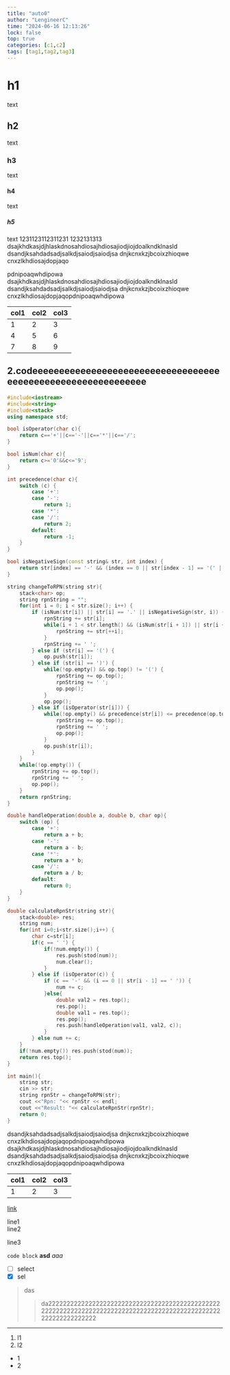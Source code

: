 ```yaml
---
title: "auto0"
author: "LengineerC"
time: "2024-06-16 12:13:26"
lock: false
top: true
categories: [c1,c2]
tags: [tag1,tag2,tag3]
---
```

# h1
text
## h2
text
### h3
text
#### h4
text
##### h5

text
1231123112311231
1232131313
dsajkhdkasjdjhlaskdnosahdiosajhdiosajiodjiojdoalkndklnasld
dsandjksahdadsadjsalkdjsaiodjsaiodjsa
dnjkcnxkzjbcoixzhioqwe
cnxzlkhdiosajdopjaqo

pdnipoaqwhdipowa
dsajkhdkasjdjhlaskdnosahdiosajhdiosajiodjiojdoalkndklnasld
dsandjksahdadsadjsalkdjsaiodjsaiodjsa
dnjkcnxkzjbcoixzhioqwe
cnxzlkhdiosajdopjaqopdnipoaqwhdipowa

|col1|col2|col3|
|----|----|----|
|1|2|3|
|4|5|6|
|7|8|9|

## 2.codeeeeeeeeeeeeeeeeeeeeeeeeeeeeeeeeeeeeeeeeeeeeeeeeeeeeeeeeeeeee

```cpp
#include<iostream>
#include<string>
#include<stack>
using namespace std;

bool isOperator(char c){
    return c=='+'||c=='-'||c=='*'||c=='/';
}

bool isNum(char c){
    return c>='0'&&c<='9';
}

int precedence(char c){
    switch (c) {
        case '+':
        case '-':
            return 1;
        case '*':
        case '/':
            return 2;
        default:
            return -1;
    }
}

bool isNegativeSign(const string& str, int index) {
    return str[index] == '-' && (index == 0 || str[index - 1] == '(' || isOperator(str[index - 1]));
}

string changeToRPN(string str){
    stack<char> op;
    string rpnString = "";
    for(int i = 0; i < str.size(); i++) {
        if (isNum(str[i]) || str[i] == '.' || isNegativeSign(str, i)) {
            rpnString += str[i];
            while(i + 1 < str.length() && (isNum(str[i + 1]) || str[i + 1] == '.')) {
                rpnString += str[++i];
            }
            rpnString += ' ';
        } else if (str[i] == '(') {
            op.push(str[i]);
        } else if (str[i] == ')') {
            while(!op.empty() && op.top() != '(') {
                rpnString += op.top();
                rpnString += ' ';
                op.pop();
            }
            op.pop();
        } else if (isOperator(str[i])) {
            while(!op.empty() && precedence(str[i]) <= precedence(op.top())) {
                rpnString += op.top();
                rpnString += ' ';
                op.pop();
            }
            op.push(str[i]);
        }
    }
    while(!op.empty()) {
        rpnString += op.top();
        rpnString += ' ';
        op.pop();
    }
    return rpnString;
}

double handleOperation(double a, double b, char op){
    switch (op) {
        case '+':
            return a + b;
        case '-':
            return a - b;
        case '*':
            return a * b;
        case '/':
            return a / b;
        default:
            return 0;
    }
}

double calculateRpnStr(string str){
    stack<double> res;
    string num;
    for(int i=0;i<str.size();i++) {
        char c=str[i];
        if(c == ' ') {
            if(!num.empty()) {
                res.push(stod(num));
                num.clear();
            }
        } else if (isOperator(c)) {
            if (c == '-' && (i == 0 || str[i - 1] == ' ')) {
                num += c;
            }else{
                double val2 = res.top();
                res.pop();
                double val1 = res.top();
                res.pop();
                res.push(handleOperation(val1, val2, c));
            }
        } else num += c;
    }
    if(!num.empty()) res.push(stod(num));
    return res.top();
}

int main(){
    string str;
    cin >> str;
    string rpnStr = changeToRPN(str);
    cout <<"Rpn: "<< rpnStr << endl;
    cout <<"Result: "<< calculateRpnStr(rpnStr);
    return 0;
}

```

dsandjksahdadsadjsalkdjsaiodjsaiodjsa
dnjkcnxkzjbcoixzhioqwe
cnxzlkhdiosajdopjaqopdnipoaqwhdipowa
dsajkhdkasjdjhlaskdnosahdiosajhdiosajiodjiojdoalkndklnasld
dsandjksahdadsadjsalkdjsaiodjsaiodjsa
dnjkcnxkzjbcoixzhioqwe
cnxzlkhdiosajdopjaqopdnipoaqwhdipowa

|col1|col2|col3|
|----|----|----|
|1|2|3|

[link](/post/detail/test_auto_create1)

line1<br/>
line2

line3

`code block`
**asd**
*aaa*
- [ ] select
- [x] sel

> das
> >da222222222222222222222222222222222222222222222222222222222222222222222222222222222222222222222222222222222222222

---
1. l1
2. l2

- 1
- 2